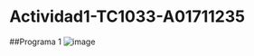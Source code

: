 # Actividad1-TC1033-A01711235

##Programa 1
![image](https://github.com/KIKW12/Actividad1-TC1033-A01711235/assets/142268928/df3cba05-ebb0-4053-a792-745fd6a47d92)

